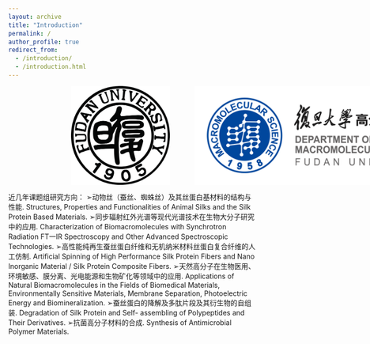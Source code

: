 ```yaml
---
layout: archive
title: "Introduction"
permalink: /
author_profile: true
redirect_from:
  - /introduction/
  - /introduction.html
---
```


<style type="text/css">
  .img-content{
    width: 200%;
    justify-content: center;
    display: flex
  }
  .img-content img{
    max-height: 200px;
  }
</style>

<div class="img-content">
  <img src="images/console_fudan.png" >
  <img style="padding-left: 50px;" src="images/console_polymer.png" >
</div>

<p>
近几年课题组研究方向：  
➢动物丝（蚕丝、蜘蛛丝）及其丝蛋白基材料的结构与性能. 
Structures, Properties and Functionalities of Animal Silks and the Silk Protein Based Materials. 
➢同步辐射红外光谱等现代光谱技术在生物大分子研究中的应用. 
Characterization of Biomacromolecules with Synchrotron Radiation FT一IR Spectroscopy and Other Advanced Spectroscopic Technologies. 
➢高性能纯再生蚕丝蛋白纤维和无机纳米材料丝蛋白复合纤维的人工仿制. 
Artificial Spinning of High Performance Silk Protein Fibers and Nano Inorganic Material / Silk Protein Composite Fibers. 
➢天然高分子在生物医用、环境敏感、膜分离、光电能源和生物矿化等领域中的应用. 
Applications of Natural Biomacromolecules in the Fields of Biomedical Materials, Environmentally Sensitive Materials, Membrane Separation, Photoelectric Energy and Biomineralization. 
➢蚕丝蛋白的降解及多肽片段及其衍生物的自组装. 
Degradation of Silk Protein and Self- assembling of Polypeptides and Their Derivatives. 
➢抗菌高分子材料的合成. 
Synthesis of Antimicrobial Polymer Materials. 
</p>
